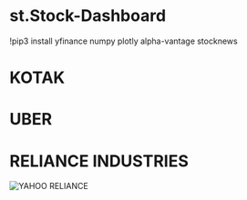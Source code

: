 # st.Stock-Dashboard


!pip3 install yfinance numpy plotly alpha-vantage stocknews 



# KOTAK


# UBER


# RELIANCE INDUSTRIES


![YAHOO RELIANCE ](https://github.com/u11kumar/screenshot-of-projects/blob/main/Screenshot%20from%202023-08-01%2016.58.09.png)




